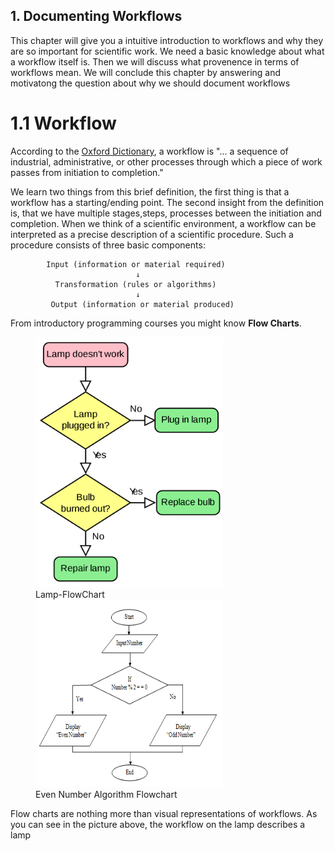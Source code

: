 ## 1. Documenting Workflows

This chapter will give you a intuitive introduction to workflows and why
they are so important for scientific work. We need a basic knowledge about what
a workflow itself is. Then we will discuss what provenence in terms of workflows mean.
We will conclude this chapter by answering and motivatong the question about
why we should document workflows

# 1.1 Workflow
According to the [Oxford Dictionary](https://www.lexico.com/definition/workflow), a
workflow is "... a sequence of industrial, administrative, or other processes through
which a piece of work passes from initiation to completion."

We learn two things from this brief definition, the first thing is that a workflow
has a starting/ending point. The second insight from the definition is, that we
have multiple stages,steps, processes between the initiation and completion. When we
think of a scientific environment, a workflow can be interpreted as a precise
description of a scientific procedure.
Such a procedure consists of three basic components:

            Input (information or material required)
                                ↓
              Transformation (rules or algorithms)
                                ↓
             Output (information or material produced)

From introductory programming courses you might know **Flow Charts**.
<figure float="left">
  <img src="./Pictures/DataFlow1.png" width="300" height="400" />
  <figcaption>Lamp-FlowChart</figcaption>
  <img src="./Pictures/DataFlow2.png" width="300" height="300"/>
  <figcaption>Even Number Algorithm Flowchart</figcaption>

</figure>

Flow charts are nothing more than visual representations of workflows. As you can see
in the picture above, the workflow on the lamp describes a lamp
